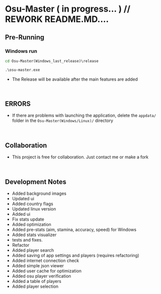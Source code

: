 # Osu-Master ( in progress... ) // REWORK README.MD....

## Pre-Running

### Windows run
```cmd 
cd Osu-Master(Windows_last_release)\release

.\osu-master.exe
```

- The Release will be available after the main features are added

<br>

## ERRORS

 - If there are problems with launching the application, delete the ```appdata/``` folder in the ```Osu-Master(Windows/Linux)/``` directory

<br>

## Collaboration

 - This project is free for collaboration. Just contact me or make a fork

<br>

## Development Notes
 - Added background images
 - Updated ui
 - Added country flags
 - Updated linux version
 - Added ui
 - Fix stats update
 - Added optimization
 - Added pre-stats (aim, stamina, accuracy, speed) for Windows
 - Added stats visualizer
 - tests and fixes.
 - Refactor
 - Added player search
 - Added saving of app settings and players (requires refactoring)
 - Added internet connection check
 - Added simple json viewer
 - Added user cache for optimization
 - Added osu player verification
 - Added a table of players
 - Added player selection